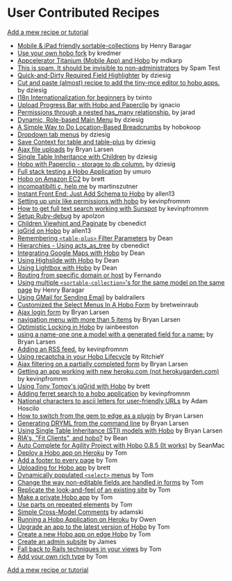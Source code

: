 # User Contributed Recipes

[Add a mew recipe or tutorial](https://github.com/Hobo/hobodoc/new/master/doc/tutorials)

* [Mobile & iPad friendly sortable-collections](1804-mobile-ipad-friendly-sortable-collections) by Henry Baragar
* [Use your own hobo fork](1803-use-your-own-hobo-fork) by kredmer
* [Appcelerator Titanium (Mobile App) and Hobo](1802-appcelerator-titanium-mobile-app-and-hobo) by mdkarp
* [This is spam.  It should be invisible to non-administrators](665-this-is-spam-it-should-be) by Spam Test
* [Quick-and-Dirty Required Field Highlighter](75-quick-and-dirty-required-field-highlighter) by dziesig
* [Cut and paste (almost) recipe to add the tiny-mce editor to hobo apps.](74-cut-and-paste-almost-recipe-to) by dziesig
* [I18n Internationalization for beginners](73-i18n-internationalization-for-beginners) by txinto
* [Upload Progress  Bar with Hobo and Paperclip](72-upload-progress-bar-with-hobo-and) by ignacio
* [Permissions through a nested has_many relationship.](70-permissions-through-a-nested-has-many) by jarad
* [Dynamic, Role-based Main Menu](69-dynamic-role-based-main-menu) by dziesig
* [A Simple Way to Do Location-Based Breadcrumbs](68-a-simple-way-to-do-location) by hobokoop
* [Dropdown tab menus](67-dropdown-tab-menus) by dziesig
* [Save Context for table and table-plus](66-save-context-for-table-and-table) by dziesig
* [Ajax file uploads](65-ajax-file-uploads) by Bryan Larsen
* [Single Table Inheritance with Children](64-single-table-inheritance-with-children) by dziesig
* [Hobo with Paperclip - storage to db column.](63-hobo-with-paperclip-storage-to-db) by dziesig
* [Full stack testing a Hobo Application](62-full-stack-testing-a-hobo-application) by umuro
* [Hobo on Amazon EC2](61-hobo-on-amazon-ec2) by brett
* [incompatibilti ç, help me](60-incompatibilti-help-me) by martinszutner
* [Instant Front End: Just Add Schema to Hobo](59-instant-front-end-just-add-schema) by allen13
* [Setting up unix like permissions with hobo](58-setting-up-unix-like-permissions-with) by kevinpfromnm
* [How to get full text search working with Sunspot](57-how-to-get-full-text-search) by kevinpfromnm
* [Setup Ruby-debug](56-setup-ruby-debug) by apolzon
* [Children Viewhint and Paginate](55-children-viewhint-and-paginate) by cbenedict
* [jqGrid on Hobo](54-jqgrid-on-hobo) by allen13
* [Remembering `<table-plus>` Filter Parameters](53-remembering-table-plus-filter-parameters) by Dean
* [Hierarchies - Using acts_as_tree](52-hierarchies-using-acts-as-tree) by cbenedict
* [Integrating Google Maps with Hobo](50-integrating-google-maps-with-hobo) by Dean
* [Using Highslide with Hobo](49-using-highslide-with-hobo) by Dean
* [Using Lightbox with Hobo](46-using-lightbox-with-hobo) by Dean
* [Routing from specific domain or host](45-routing-from-specific-domain-or-host) by Fernando
* [Using multiple `<sortable-collection>`'s for the same model on the same page](44-using-multiple-sortable-collection-s-for) by Henry Baragar
* [Using GMail for Sending Email](43-using-gmail-for-sending-email) by baldrailers
* [Customized the Select Menus In A Hobo Form](42-customized-the-select-menus-in-a) by bretweinraub
* [Ajax login form](41-ajax-login-form) by Bryan Larsen
* [navigation menu with more than 5 items](40-navigation-menu-with-more-than-5) by Bryan Larsen
* [Optimistic Locking in Hobo](38-optimistic-locking-in-hobo) by iainbeeston
* [using a name-one one a model with a generated field for a name:](36-using-a-name-one-one-a) by Bryan Larsen
* [Adding an RSS feed.](35-adding-an-rss-feed) by kevinpfromnm
* [Using recaptcha in your Hobo Lifecycle](34-using-recaptcha-in-your-hobo-lifecycle) by RitchieY
* [Ajax filtering on a partially completed form](33-ajax-filtering-on-a-partially-completed) by Bryan Larsen
* [Getting an app working with new heroku.com (not herokugarden.com)](32-getting-an-app-working-with-new) by kevinpfromnm
* [Using Tony Tomov's jqGrid with Hobo](31-using-tony-tomov-s-jqgrid-with) by brett
* [Adding ferret search to a hobo application](30-adding-ferret-search-to-a-hobo) by kevinpfromnm
* [National characters to ascii letters for user-friendly URLs](29-national-characters-to-ascii-letters-for) by Adam Hoscilo
* [How to switch from the gem to edge as a plugin](27-how-to-switch-from-the-gem) by Bryan Larsen
* [Generating DRYML from the command line](25-generating-dryml-from-the-command-line) by Bryan Larsen
* [Using Single Table Inheritance (STI) models with Hobo](23-using-single-table-inheritance-sti-models) by Bryan Larsen
* [RIA's, "Fit Clients", and hobo?](22-ria-s-fit-clients-and-hobo) by Bean
* [Auto Complete for Agility Project with Hobo 0.8.5 (It works)](20-auto-complete-for-agility-project-with) by SeanMac
* [Deploy a Hobo app on Heroku](19-deploy-a-hobo-app-on-heroku) by Tom
* [Add a footer to every page](17-add-a-footer-to-every-page) by Tom
* [Uploading for Hobo app](16-uploading-for-hobo-app) by brett
* [Dynamically populated `<select>` menus](15-dynamically-populated-select-menus) by Tom
* [Change the way non-editable fields are handled in forms](12-change-the-way-non-editable-fields) by Tom
* [Replicate the look-and-feel of an existing site](11-replicate-the-look-and-feel-of) by Tom
* [Make a private Hobo app](10-make-a-private-hobo-app) by Tom
* [Use parts on repeated elements](8-use-parts-on-repeated-elements) by Tom
* [Simple Cross-Model Comments](7-simple-cross-model-comments) by adamski
* [Running a Hobo Application on Heroku](6-running-a-hobo-application-on-heroku) by Owen
* [Upgrade an app to the latest version of Hobo](5-upgrade-an-app-to-the-latest) by Tom
* [Create a new Hobo app on edge Hobo](4-create-a-new-hobo-app-on) by Tom
* [Create an admin subsite](3-create-an-admin-subsite) by James
* [Fall back to Rails techniques in your views](2-fall-back-to-rails-techniques-in) by Tom
* [Add your own rich type](1-add-your-own-rich-type) by Tom

[Add a mew recipe or tutorial](https://github.com/Hobo/hobodoc/new/master/doc/tutorials)

